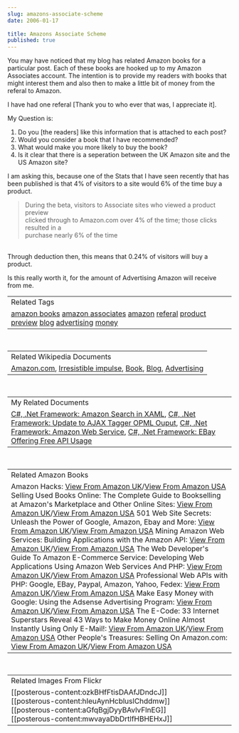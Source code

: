 ```yaml
---
slug: amazons-associate-scheme
date: 2006-01-17
 
title: Amazons Associate Scheme
published: true
---
```

You may have noticed that my blog has related Amazon books for a particular post.  Each of these books are hooked up to my Amazon Associates account.  The intention is to provide my readers with books that might interest them and also then to make a little bit of money from the referal to Amazon.<p />I have had one referal [Thank you to who ever that was, I appreciate it].<p />My Question is: <br /><ol>
<li>Do you [the readers] like this information that is attached to each post? </li>
<li>Would you consider a book that I have recommended?  </li>
<li>What would make you more likely to buy the book?  </li>
<li>Is it clear that there is a seperation between the UK Amazon site and the US Amazon site?</li>
</ol>I am asking this, because one of the Stats that I have seen recently that has been published is that 4% of visitors to a site would 6% of the time buy a product.<p /><blockquote class="posterous_short_quote">During the beta, visitors to Associate sites who viewed a product preview<br />clicked through to Amazon.com over 4% of the time; those clicks resulted in a<br />purchase nearly 6% of the time</blockquote><br />Through deduction then, this means that 0.24% of visitors will buy a product.<p />Is this really worth it, for the amount of Advertising Amazon will receive from me.<p /><table class="TechnoratiHead TagHeader">
<tr><td>Related Tags</td></tr>
<tr class="Technorati"><td>
<a href="https://paul.kinlan.me/tags/amazon%20books" class="Tag" rel="tag">amazon books</a> <a href="https://paul.kinlan.me/tags/amazon%20associates" class="Tag" rel="tag">amazon associates</a> <a href="https://paul.kinlan.me/tags/amazon" class="Tag" rel="tag">amazon</a> <a href="https://paul.kinlan.me/tags/referal" class="Tag" rel="tag">referal</a> <a href="https://paul.kinlan.me/tags/product%20preview" class="Tag" rel="tag">product preview</a> <a href="https://paul.kinlan.me/tags/blog" class="Tag" rel="tag">blog</a> <a href="https://paul.kinlan.me/tags/advertising" class="Tag" rel="tag">advertising</a> <a href="https://paul.kinlan.me/tags/money" class="Tag" rel="tag">money</a>
</td></tr>
</table><br /><table class="TechnoratiHead TagHeader">
<tr><td>Related Wikipedia Documents</td></tr>
<tr class="Technorati"><td>
<a href="http://en.wikipedia.org/wiki/Amazon.de" class="Tag" rel="tag">Amazon.com</a>, <a href="http://en.wikipedia.org/wiki/Irresistible_impulse" class="Tag" rel="tag">Irresistible impulse</a>, <a href="http://en.wikipedia.org/wiki/Book" class="Tag" rel="tag">Book</a>, <a href="http://en.wikipedia.org/wiki/Blogs" class="Tag" rel="tag">Blog</a>, <a href="http://en.wikipedia.org/wiki/Advertising" class="Tag" rel="tag">Advertising</a>
</td></tr>
</table><br /><table class="TechnoratiHead TagHeader">
<tr><td>My Related Documents</td></tr>
<tr class="Technorati"><td>
<a href="http://www.kinlan.co.uk/2005/11/amazon-search-in-xaml.html" class="Tag" rel="tag">C#, .Net Framework: Amazon Search in XAML</a>, <a href="http://www.kinlan.co.uk/2005/11/update-to-ajax-tagger-opml-ouput.html" class="Tag" rel="tag">C#, .Net Framework: Update to AJAX Tagger OPML Ouput</a>, <a href="http://www.kinlan.co.uk/2005/04/amazon-web-service.html" class="Tag" rel="tag">C#, .Net Framework: Amazon Web Service</a>, <a href="http://www.kinlan.co.uk/2005/11/ebay-offering-free-api-usage.html" class="Tag" rel="tag">C#, .Net Framework: EBay Offering Free API Usage</a>
</td></tr>
</table><br /><table class="TechnoratiHead TagHeader">
<tr><td>Related Amazon Books</td></tr>
<tr class="Technorati"><td>Amazon Hacks: <a href="http://www.amazon.co.uk/exec/obidos/redirect?tag=cnetfra-21&amp;link_code=xm2&amp;camp=2025&amp;creative=165953&amp;path=http://www.amazon.co.uk/gp/redirect.html%253fASIN=0596005423%2526tag=cnetfra-21%2526lcode=xm2%2526cID=2025%2526ccmID=165953%2526location=/o/ASIN/0596005423%25253FSubscriptionId=0CM2PVF6VAHJQKW5G782" class="Tag" rel="tag">View From Amazon UK</a>/<a href="http://www.amazon.com/exec/obidos/redirect?tag=cnetfra-20&amp;link_code=xm2&amp;camp=2025&amp;creative=165953&amp;path=http://www.amazon.com/gp/redirect.html%253fASIN=0596005423%2526tag=cnetfra-20%2526lcode=xm2%2526cID=2025%2526ccmID=165953%2526location=/o/ASIN/0596005423%25253FSubscriptionId=0CM2PVF6VAHJQKW5G782" class="Tag" rel="tag">View From Amazon USA</a> Selling Used Books Online: The Complete Guide to Bookselling at Amazon's Marketplace and Other Online Sites: <a href="http://www.amazon.co.uk/exec/obidos/redirect?tag=cnetfra-21&amp;link_code=xm2&amp;camp=2025&amp;creative=165953&amp;path=http://www.amazon.co.uk/gp/redirect.html%253fASIN=0971577838%2526tag=cnetfra-21%2526lcode=xm2%2526cID=2025%2526ccmID=165953%2526location=/o/ASIN/0971577838%25253FSubscriptionId=0CM2PVF6VAHJQKW5G782" class="Tag" rel="tag">View From Amazon UK</a>/<a href="http://www.amazon.com/exec/obidos/redirect?tag=cnetfra-20&amp;link_code=xm2&amp;camp=2025&amp;creative=165953&amp;path=http://www.amazon.com/gp/redirect.html%253fASIN=0971577838%2526tag=cnetfra-20%2526lcode=xm2%2526cID=2025%2526ccmID=165953%2526location=/o/ASIN/0971577838%25253FSubscriptionId=0CM2PVF6VAHJQKW5G782" class="Tag" rel="tag">View From Amazon USA</a> 501 Web Site Secrets: Unleash the Power of Google, Amazon, Ebay and More: <a href="http://www.amazon.co.uk/exec/obidos/redirect?tag=cnetfra-21&amp;link_code=xm2&amp;camp=2025&amp;creative=165953&amp;path=http://www.amazon.co.uk/gp/redirect.html%253fASIN=076455901X%2526tag=cnetfra-21%2526lcode=xm2%2526cID=2025%2526ccmID=165953%2526location=/o/ASIN/076455901X%25253FSubscriptionId=0CM2PVF6VAHJQKW5G782" class="Tag" rel="tag">View From Amazon UK</a>/<a href="http://www.amazon.com/exec/obidos/redirect?tag=cnetfra-20&amp;link_code=xm2&amp;camp=2025&amp;creative=165953&amp;path=http://www.amazon.com/gp/redirect.html%253fASIN=076455901X%2526tag=cnetfra-20%2526lcode=xm2%2526cID=2025%2526ccmID=165953%2526location=/o/ASIN/076455901X%25253FSubscriptionId=0CM2PVF6VAHJQKW5G782" class="Tag" rel="tag">View From Amazon USA</a> Mining Amazon Web Services: Building Applications with the Amazon API: <a href="http://www.amazon.co.uk/exec/obidos/redirect?tag=cnetfra-21&amp;link_code=xm2&amp;camp=2025&amp;creative=165953&amp;path=http://www.amazon.co.uk/gp/redirect.html%253fASIN=0782143075%2526tag=cnetfra-21%2526lcode=xm2%2526cID=2025%2526ccmID=165953%2526location=/o/ASIN/0782143075%25253FSubscriptionId=0CM2PVF6VAHJQKW5G782" class="Tag" rel="tag">View From Amazon UK</a>/<a href="http://www.amazon.com/exec/obidos/redirect?tag=cnetfra-20&amp;link_code=xm2&amp;camp=2025&amp;creative=165953&amp;path=http://www.amazon.com/gp/redirect.html%253fASIN=0782143075%2526tag=cnetfra-20%2526lcode=xm2%2526cID=2025%2526ccmID=165953%2526location=/o/ASIN/0782143075%25253FSubscriptionId=0CM2PVF6VAHJQKW5G782" class="Tag" rel="tag">View From Amazon USA</a> The Web Developer's Guide To Amazon E-Commerce Service: Developing Web Applications Using Amazon Web Services And PHP: <a href="http://www.amazon.co.uk/exec/obidos/redirect?tag=cnetfra-21&amp;link_code=xm2&amp;camp=2025&amp;creative=165953&amp;path=http://www.amazon.co.uk/gp/redirect.html%253fASIN=141162551X%2526tag=cnetfra-21%2526lcode=xm2%2526cID=2025%2526ccmID=165953%2526location=/o/ASIN/141162551X%25253FSubscriptionId=0CM2PVF6VAHJQKW5G782" class="Tag" rel="tag">View From Amazon UK</a>/<a href="http://www.amazon.com/exec/obidos/redirect?tag=cnetfra-20&amp;link_code=xm2&amp;camp=2025&amp;creative=165953&amp;path=http://www.amazon.com/gp/redirect.html%253fASIN=141162551X%2526tag=cnetfra-20%2526lcode=xm2%2526cID=2025%2526ccmID=165953%2526location=/o/ASIN/141162551X%25253FSubscriptionId=0CM2PVF6VAHJQKW5G782" class="Tag" rel="tag">View From Amazon USA</a> Professional Web APIs with PHP: Google, EBay, Paypal, Amazon, Yahoo, Fedex: <a href="http://www.amazon.co.uk/exec/obidos/redirect?tag=cnetfra-21&amp;link_code=xm2&amp;camp=2025&amp;creative=165953&amp;path=http://www.amazon.co.uk/gp/redirect.html%253fASIN=0764589547%2526tag=cnetfra-21%2526lcode=xm2%2526cID=2025%2526ccmID=165953%2526location=/o/ASIN/0764589547%25253FSubscriptionId=0CM2PVF6VAHJQKW5G782" class="Tag" rel="tag">View From Amazon UK</a>/<a href="http://www.amazon.com/exec/obidos/redirect?tag=cnetfra-20&amp;link_code=xm2&amp;camp=2025&amp;creative=165953&amp;path=http://www.amazon.com/gp/redirect.html%253fASIN=0764589547%2526tag=cnetfra-20%2526lcode=xm2%2526cID=2025%2526ccmID=165953%2526location=/o/ASIN/0764589547%25253FSubscriptionId=0CM2PVF6VAHJQKW5G782" class="Tag" rel="tag">View From Amazon USA</a> Make Easy Money with Google: Using the Adsense Advertising Program: <a href="http://www.amazon.co.uk/exec/obidos/redirect?tag=cnetfra-21&amp;link_code=xm2&amp;camp=2025&amp;creative=165953&amp;path=http://www.amazon.co.uk/gp/redirect.html%253fASIN=0321321146%2526tag=cnetfra-21%2526lcode=xm2%2526cID=2025%2526ccmID=165953%2526location=/o/ASIN/0321321146%25253FSubscriptionId=0CM2PVF6VAHJQKW5G782" class="Tag" rel="tag">View From Amazon UK</a>/<a href="http://www.amazon.com/exec/obidos/redirect?tag=cnetfra-20&amp;link_code=xm2&amp;camp=2025&amp;creative=165953&amp;path=http://www.amazon.com/gp/redirect.html%253fASIN=0321321146%2526tag=cnetfra-20%2526lcode=xm2%2526cID=2025%2526ccmID=165953%2526location=/o/ASIN/0321321146%25253FSubscriptionId=0CM2PVF6VAHJQKW5G782" class="Tag" rel="tag">View From Amazon USA</a> The E-Code: 33 Internet Superstars Reveal 43 Ways to Make Money Online Almost Instantly Using Only E-Mail!: <a href="http://www.amazon.co.uk/exec/obidos/redirect?tag=cnetfra-21&amp;link_code=xm2&amp;camp=2025&amp;creative=165953&amp;path=http://www.amazon.co.uk/gp/redirect.html%253fASIN=0471718556%2526tag=cnetfra-21%2526lcode=xm2%2526cID=2025%2526ccmID=165953%2526location=/o/ASIN/0471718556%25253FSubscriptionId=0CM2PVF6VAHJQKW5G782" class="Tag" rel="tag">View From Amazon UK</a>/<a href="http://www.amazon.com/exec/obidos/redirect?tag=cnetfra-20&amp;link_code=xm2&amp;camp=2025&amp;creative=165953&amp;path=http://www.amazon.com/gp/redirect.html%253fASIN=0471718556%2526tag=cnetfra-20%2526lcode=xm2%2526cID=2025%2526ccmID=165953%2526location=/o/ASIN/0471718556%25253FSubscriptionId=0CM2PVF6VAHJQKW5G782" class="Tag" rel="tag">View From Amazon USA</a> Other People's Treasures: Selling On Amazon.com: <a href="http://www.amazon.co.uk/exec/obidos/redirect?tag=cnetfra-21&amp;link_code=xm2&amp;camp=2025&amp;creative=165953&amp;path=http://www.amazon.co.uk/gp/redirect.html%253fASIN=1890109541%2526tag=cnetfra-21%2526lcode=xm2%2526cID=2025%2526ccmID=165953%2526location=/o/ASIN/1890109541%25253FSubscriptionId=0CM2PVF6VAHJQKW5G782" class="Tag" rel="tag">View From Amazon UK</a>/<a href="http://www.amazon.com/exec/obidos/redirect?tag=cnetfra-20&amp;link_code=xm2&amp;camp=2025&amp;creative=165953&amp;path=http://www.amazon.com/gp/redirect.html%253fASIN=1890109541%2526tag=cnetfra-20%2526lcode=xm2%2526cID=2025%2526ccmID=165953%2526location=/o/ASIN/1890109541%25253FSubscriptionId=0CM2PVF6VAHJQKW5G782" class="Tag" rel="tag">View From Amazon USA</a>
</td></tr>
</table><br /><table class="TechnoratiHead TagHeader">
<tr><td>Related Images From Flickr</td></tr>
<tr class="Technorati"><td>
<span style="float: left;">[[posterous-content:ozkBHfFtisDAAfJDndcJ]]</span><span style="float: left;">[[posterous-content:hIeuAynHcbluslChddmw]]</span><span style="float: left;">[[posterous-content:aGfqBgjDyyBAvlvFlnEG]]</span><span style="float: left;">[[posterous-content:mwvayaDbDrtlfHBHEHxJ]]</span>
</td></tr>
</table><div class="blogger-post-footer"><img class="posterous_download_image" src="https://blogger.googleusercontent.com/tracker/8109338-113749700465959578?l=www.kinlan.co.uk%2Findex.html" height="1" alt="" width="1" /></div>


